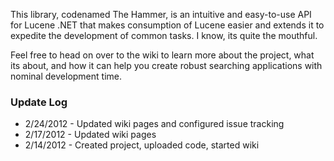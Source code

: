 This library, codenamed The Hammer, is an intuitive and easy-to-use API for Lucene .NET that makes consumption of Lucene easier and extends it to expedite the development of common tasks. I know, its quite the mouthful.

Feel free to head on over to the wiki to learn more about the project, what its about, and how it can help you create robust searching applications with nominal development time.


### Update Log ###
  * 2/24/2012 - Updated wiki pages and configured issue tracking
  * 2/17/2012 - Updated wiki pages
  * 2/14/2012 - Created project, uploaded code, started wiki